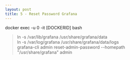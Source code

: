 ```yaml
---
layout: post
title: 5 - Reset Password Grafana
---
```


docker exec -u 0 -it [DOCKERID] bash

>ln -s /var/lib/grafana  /usr/share/grafana/data \
ln -s /var/log/grafana /usr/share/grafana/data/logs\
grafana-cli admin reset-admin-password --homepath "/usr/share/grafana" admin






